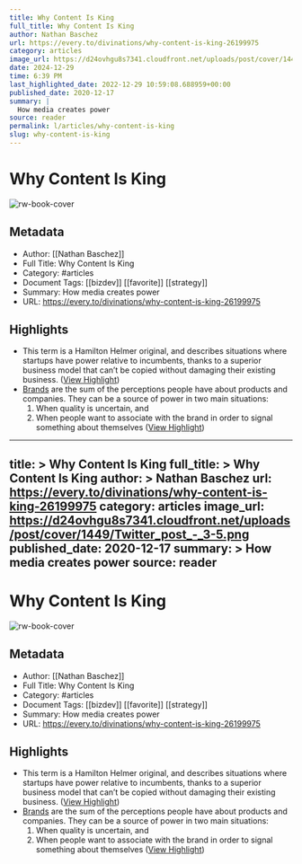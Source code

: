 ```yaml
---
title: Why Content Is King
full_title: Why Content Is King
author: Nathan Baschez
url: https://every.to/divinations/why-content-is-king-26199975
category: articles
image_url: https://d24ovhgu8s7341.cloudfront.net/uploads/post/cover/1449/Twitter_post_-_3-5.png
date: 2024-12-29
time: 6:39 PM
last_highlighted_date: 2022-12-29 10:59:08.688959+00:00
published_date: 2020-12-17
summary: |
  How media creates power
source: reader
permalink: l/articles/why-content-is-king
slug: why-content-is-king
---
```

# Why Content Is King

![rw-book-cover](https://d24ovhgu8s7341.cloudfront.net/uploads/post/cover/1449/Twitter_post_-_3-5.png)

## Metadata
- Author: [[Nathan Baschez]]
- Full Title: Why Content Is King
- Category: #articles
- Document Tags: [[bizdev]] [[favorite]] [[strategy]] 
- Summary: How media creates power
- URL: https://every.to/divinations/why-content-is-king-26199975

## Highlights
- This term is a Hamilton Helmer original, and describes situations where startups have power relative to incumbents, thanks to a superior business model that can’t be copied without damaging their existing business. ([View Highlight](https://read.readwise.io/read/01gnerdcdt8yckf7r4x4jnfadh))
- [Brands](https://every.to/c/branding) are the sum of the perceptions people have about products and companies. They can be a source of power in two main situations:
  1. When quality is uncertain, and
  2. When people want to associate with the brand in order to signal something about themselves ([View Highlight](https://read.readwise.io/read/01gnerja340avjq75gpam43sjd))


---
title: >
  Why Content Is King
full_title: >
  Why Content Is King
author: >
  Nathan Baschez
url: https://every.to/divinations/why-content-is-king-26199975
category: articles
image_url: https://d24ovhgu8s7341.cloudfront.net/uploads/post/cover/1449/Twitter_post_-_3-5.png
published_date: 2020-12-17
summary: >
  How media creates power
source: reader
---
# Why Content Is King

![rw-book-cover](https://d24ovhgu8s7341.cloudfront.net/uploads/post/cover/1449/Twitter_post_-_3-5.png)

## Metadata
- Author: [[Nathan Baschez]]
- Full Title: Why Content Is King
- Category: #articles
- Document Tags: [[bizdev]] [[favorite]] [[strategy]] 
- Summary: How media creates power
- URL: https://every.to/divinations/why-content-is-king-26199975

## Highlights
- This term is a Hamilton Helmer original, and describes situations where startups have power relative to incumbents, thanks to a superior business model that can’t be copied without damaging their existing business. ([View Highlight](https://read.readwise.io/read/01gnerdcdt8yckf7r4x4jnfadh))
- [Brands](https://every.to/c/branding) are the sum of the perceptions people have about products and companies. They can be a source of power in two main situations:
  1. When quality is uncertain, and
  2. When people want to associate with the brand in order to signal something about themselves ([View Highlight](https://read.readwise.io/read/01gnerja340avjq75gpam43sjd))


